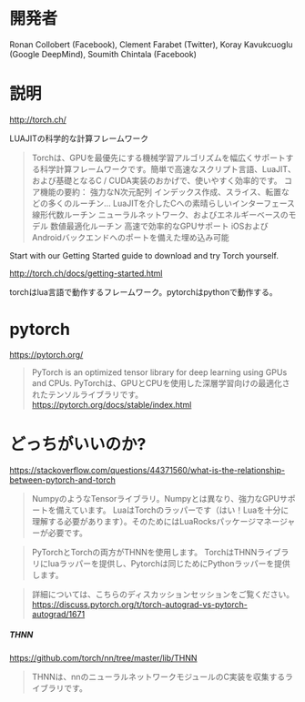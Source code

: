 # 開発者

	
Ronan Collobert (Facebook), Clement Farabet (Twitter), Koray Kavukcuoglu (Google DeepMind), Soumith Chintala (Facebook)

# 説明

http://torch.ch/

LUAJITの科学的な計算フレームワーク

>Torchは、GPUを最優先にする機械学習アルゴリズムを幅広くサポートする科学計算フレームワークです。簡単で高速なスクリプト言語、LuaJIT、および基礎となるC / CUDA実装のおかげで、使いやすく効率的です。
コア機能の要約： 強力なN次元配列 インデックス作成、スライス、転置などの多くのルーチン… LuaJITを介したCへの素晴らしいインターフェース 線形代数ルーチン ニューラルネットワーク、およびエネルギーベースのモデル 数値最適化ルーチン 高速で効率的なGPUサポート iOSおよびAndroidバックエンドへのポートを備えた埋め込み可能

Start with our Getting Started guide to download and try Torch yourself.   

http://torch.ch/docs/getting-started.html

torchはlua言語で動作するフレームワーク。pytorchはpythonで動作する。

# pytorch

https://pytorch.org/

>PyTorch is an optimized tensor library for deep learning using GPUs and CPUs.
>PyTorchは、GPUとCPUを使用した深層学習向けの最適化されたテンソルライブラリです。
https://pytorch.org/docs/stable/index.html

# どっちがいいのか?

https://stackoverflow.com/questions/44371560/what-is-the-relationship-between-pytorch-and-torch

>NumpyのようなTensorライブラリ。Numpyとは異なり、強力なGPUサポートを備えています。 LuaはTorchのラッパーです（はい！Luaを十分に理解する必要があります）。そのためにはLuaRocksパッケージマネージャーが必要です。

>PyTorchとTorchの両方がTHNNを使用します。 TorchはTHNNライブラリにluaラッパーを提供し、Pytorchは同じためにPythonラッパーを提供します。 

>詳細については、こちらのディスカッションセッションをご覧ください。https://discuss.pytorch.org/t/torch-autograd-vs-pytorch-autograd/1671

##### THNN

https://github.com/torch/nn/tree/master/lib/THNN

>THNNは、nnのニューラルネットワークモジュールのC実装を収集するライブラリです。

